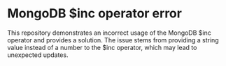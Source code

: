 # MongoDB $inc operator error
This repository demonstrates an incorrect usage of the MongoDB $inc operator and provides a solution. The issue stems from providing a string value instead of a number to the $inc operator, which may lead to unexpected updates.